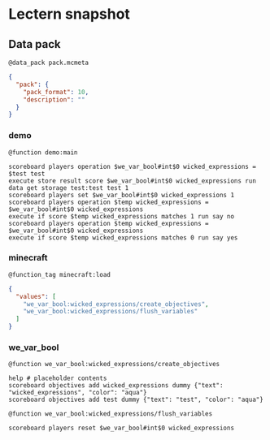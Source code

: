 # Lectern snapshot

## Data pack

`@data_pack pack.mcmeta`

```json
{
  "pack": {
    "pack_format": 10,
    "description": ""
  }
}
```

### demo

`@function demo:main`

```mcfunction
scoreboard players operation $we_var_bool#int$0 wicked_expressions = $test test
execute store result score $we_var_bool#int$0 wicked_expressions run data get storage test:test test 1
scoreboard players set $we_var_bool#int$0 wicked_expressions 1
scoreboard players operation $temp wicked_expressions = $we_var_bool#int$0 wicked_expressions
execute if score $temp wicked_expressions matches 1 run say no
scoreboard players operation $temp wicked_expressions = $we_var_bool#int$0 wicked_expressions
execute if score $temp wicked_expressions matches 0 run say yes
```

### minecraft

`@function_tag minecraft:load`

```json
{
  "values": [
    "we_var_bool:wicked_expressions/create_objectives",
    "we_var_bool:wicked_expressions/flush_variables"
  ]
}
```

### we_var_bool

`@function we_var_bool:wicked_expressions/create_objectives`

```mcfunction
help # placeholder contents
scoreboard objectives add wicked_expressions dummy {"text": "wicked_expressions", "color": "aqua"}
scoreboard objectives add test dummy {"text": "test", "color": "aqua"}
```

`@function we_var_bool:wicked_expressions/flush_variables`

```mcfunction
scoreboard players reset $we_var_bool#int$0 wicked_expressions
```
